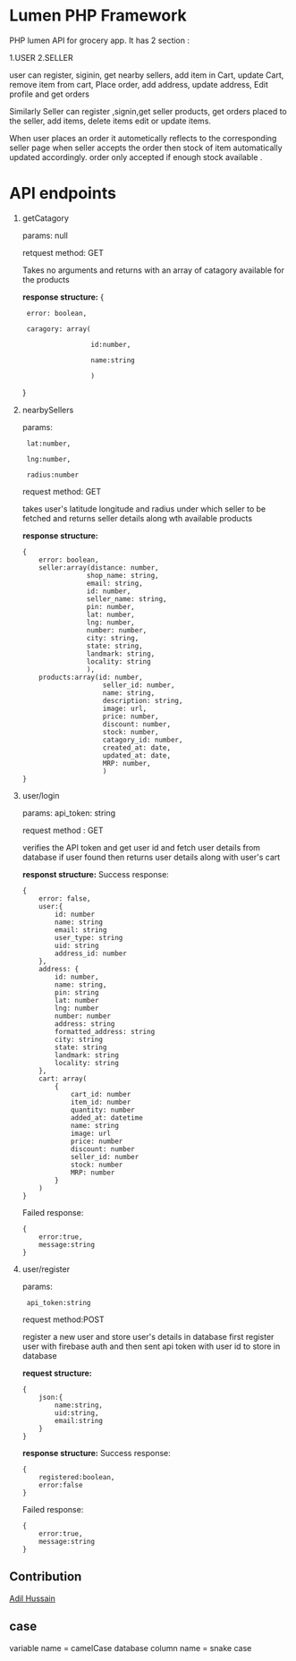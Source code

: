 # Lumen PHP Framework
PHP lumen API for grocery app.
It has 2 section :


1.USER
2.SELLER


user can register, siginin, get nearby sellers,
add item in Cart, update Cart, remove item from cart,
Place order, add address, update address,
Edit profile and get orders

Similarly
Seller can register ,signin,get seller products,
get orders placed to the seller, add items, delete items
edit or update items.

When user places an order it autometically reflects to the corresponding seller page
when seller accepts the order then stock of item automatically updated accordingly.
order only accepted if enough stock available .

# API endpoints
1. getCatagory

    params: null

    retquest method: GET

    Takes no arguments and returns with an array of catagory available for the products

    **response structure:**
    {

        error: boolean,

        caragory: array(

                        id:number,

                        name:string

                        )

    }

2. nearbySellers

    params:

        lat:number,

        lng:number,

        radius:number
    
    request method: GET

    takes user's latitude longitude and radius under which seller to be fetched and 
    returns seller details along wth available products
    
    **response structure:**
    ```
    {
        error: boolean,
        seller:array(distance: number,
                    shop_name: string,
                    email: string,
                    id: number,
                    seller_name: string,
                    pin: number,
                    lat: number,
                    lng: number,
                    number: number,
                    city: string,
                    state: string,
                    landmark: string,
                    locality: string
                    ),
        products:array(id: number,
                        seller_id: number,
                        name: string,
                        description: string,
                        image: url,
                        price: number,
                        discount: number,
                        stock: number,
                        catagory_id: number,
                        created_at: date,
                        updated_at: date,
                        MRP: number,
                        )
    }
    ```
3. user/login

    params:
    api_token: string

    request method : GET

    verifies the API token and get user id and fetch user details from database if user found
    then returns user details along with user's cart

    **responst structure:**
    Success response:
    ```
    {
        error: false,
        user:{ 
            id: number
            name: string
            email: string
            user_type: string
            uid: string
            address_id: number
        },
        address: {
            id: number,
            name: string,
            pin: string
            lat: number
            lng: number
            number: number
            address: string
            formatted_address: string
            city: string
            state: string
            landmark: string
            locality: string
        },
        cart: array(
            {
                cart_id: number
                item_id: number
                quantity: number
                added_at: datetime
                name: string
                image: url
                price: number
                discount: number
                seller_id: number
                stock: number
                MRP: number
            }
        )
    }
    ```

    Failed response:
    ```
    {
        error:true,
        message:string
    }
    ```

4. user/register

    params:

        api_token:string
    
    request method:POST

    register a new user and store user's details in database
    first register user with firebase auth and then sent api token with user id to store in database

    **request structure:**
    ```
    {
        json:{
            name:string,
            uid:string,
            email:string
        }
    }
    ```

    **response structure:**
    Success response:
    ```
    {
        registered:boolean,
        error:false
    }
    ```
    Failed response:
    ```
    {
        error:true,
        message:string
    }
    ```

## Contribution
[Adil Hussain](https://github.com/adilcse/)

## case
variable name = camelCase
database column name = snake case
